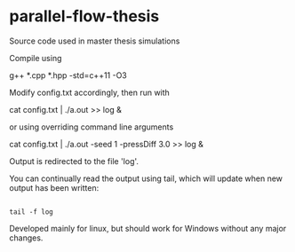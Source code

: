 parallel-flow-thesis
====================

Source code used in master thesis simulations

Compile using

g++ *.cpp *.hpp -std=c++11 -O3

Modify config.txt accordingly, then run with

cat config.txt | ./a.out >> log &

or using overriding command line arguments

cat config.txt | ./a.out -seed 1 -pressDiff 3.0 >> log &

Output is redirected to the file 'log'.

You can continually read the output using tail, which will update when new output has been written:

<code>
tail -f log
</code>

Developed mainly for linux, but should work for Windows without any major changes. 
